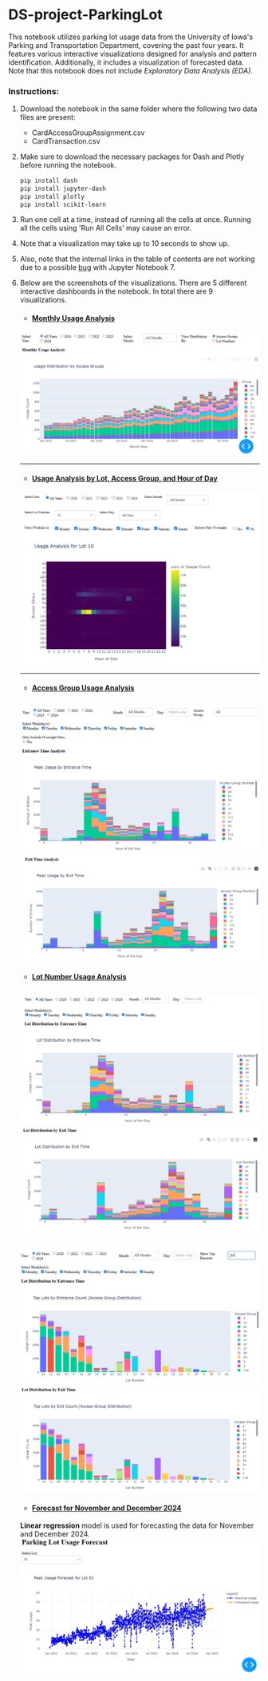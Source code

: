 # DS-project-ParkingLot

This notebook utilizes parking lot usage data from the University of Iowa's Parking and Transportation Department, covering the past four years. It features various interactive visualizations designed for analysis and pattern identification. Additionally, it includes a visualization of forecasted data. Note that this notebook does not include *Exploratory Data Analysis (EDA)*.

### Instructions:
1. Download the notebook in the same folder where the following two data files are present:
	- CardAccessGroupAssignment.csv
	- CardTransaction.csv
2. Make sure to download the necessary packages for Dash and Plotly before running the notebook.
	```
	pip install dash
	pip install jupyter-dash
	pip install plotly
	pip install scikit-learn
	```
3. Run one cell at a time, instead of running all the cells at once. Running all the cells using 'Run All Cells' may cause an error. 
4. Note that a visualization may take up to 10 seconds to show up.
5. Also, note that the internal links in the table of contents are not working due to a possible [bug](https://github.com/jupyter/notebook/discussions/7418#diag) with Jupyter Notebook 7.
6. Below are the screenshots of the visualizations. There are 5 different interactive dashboards in the notebook. In total there are 9 visualizations.
	- #### <ins>Monthly Usage Analysis</ins>
	<kbd>![Image](./images/MonthlyUsageAnalysis.JPG)</kbd>
	
	---
	- #### <ins>Usage Analysis by Lot, Access Group, and Hour of Day</ins>
	<kbd>![Image](./images/UsageAnalysis-LotAccess-Group-HourOfDay.JPG)</kbd>

	---
	- #### <ins>Access Group Usage Analysis</ins>
	<kbd>![Image](./images/Analysis-AccessGroup-HourOfDay-EntriesCount.JPG)</kbd>
	<kbd>![Image](./images/Analysis-AccessGroup-HourOfDay-ExitCount.JPG)</kbd>
	---
	
	- #### <ins>Lot Number Usage Analysis</ins>
	<kbd>![Image](./images/Analysis-Lot-HourOfDay-EntriesCount.JPG)</kbd>
	<kbd>![Image](./images/Analysis-Lot-HourOfDay-ExitCount.JPG)</kbd>
	---
	
	<kbd>![Image](./images/Analysis-Lot-Group-EntriesCount.JPG)</kbd>
	<kbd>![Image](./images/Analysis-Lot-Group-ExitCount.JPG)</kbd>
	---
	
	- #### <ins>Forecast for November and December 2024</ins></kbd>
	**Linear regression** model is used for forecasting the data for November and December 2024.
	<kbd>![Image](./images/Forecast-Lot-NovDec2024.JPG)